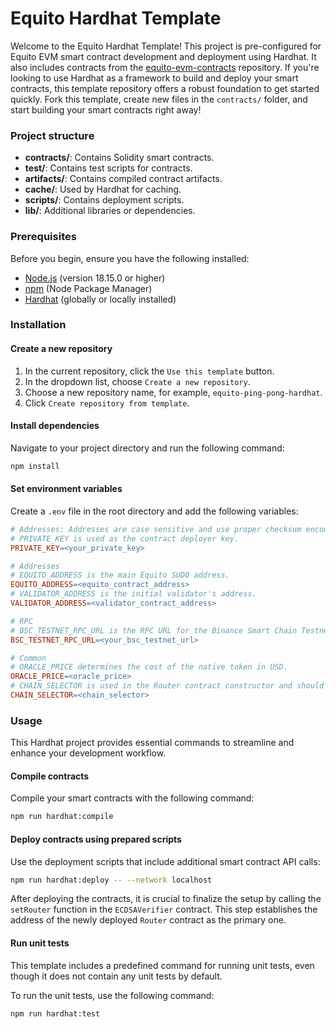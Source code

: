 # Equito Hardhat Template

Welcome to the Equito Hardhat Template! This project is pre-configured for Equito EVM smart contract development and deployment using Hardhat. It also includes contracts from the [equito-evm-contracts](https://github.com/equito-network/equito-evm-contracts) repository. If you're looking to use Hardhat as a framework to build and deploy your smart contracts, this template repository offers a robust foundation to get started quickly. Fork this template, create new files in the `contracts/` folder, and start building your smart contracts right away!

### Project structure

- **contracts/**: Contains Solidity smart contracts.
- **test/**: Contains test scripts for contracts.
- **artifacts/**: Contains compiled contract artifacts.
- **cache/**: Used by Hardhat for caching.
- **scripts/**: Contains deployment scripts.
- **lib/**: Additional libraries or dependencies.

### Prerequisites

Before you begin, ensure you have the following installed:

- [Node.js](https://nodejs.org/en) (version 18.15.0 or higher)
- [npm](https://www.npmjs.com) (Node Package Manager)
- [Hardhat](https://hardhat.org) (globally or locally installed)

### Installation

#### Create a new repository

1. In the current repository, click the `Use this template` button.
2. In the dropdown list, choose `Create a new repository`.
3. Choose a new repository name, for example, `equito-ping-pong-hardhat`.
4. Click `Create repository from template`.

#### Install dependencies

Navigate to your project directory and run the following command:

```bash
npm install
```

#### Set environment variables

Create a `.env` file in the root directory and add the following variables:

```makefile
# Addresses: Addresses are case sensitive and use proper checksum encoded addresses.
# PRIVATE_KEY is used as the contract deployer key.
PRIVATE_KEY=<your_private_key>

# Addresses
# EQUITO_ADDRESS is the main Equito SUDO address.
EQUITO_ADDRESS=<equito_contract_address>
# VALIDATOR_ADDRESS is the initial validator's address.
VALIDATOR_ADDRESS=<validator_contract_address>

# RPC
# BSC_TESTNET_RPC_URL is the RPC URL for the Binance Smart Chain Testnet network.
BSC_TESTNET_RPC_URL=<your_bsc_testnet_url>

# Common
# ORACLE_PRICE determines the cost of the native token in USD.
ORACLE_PRICE=<oracle_price>
# CHAIN_SELECTOR is used in the Router contract constructor and should match the network identifier where the contract is deployed.
CHAIN_SELECTOR=<chain_selector>
```

### Usage

This Hardhat project provides essential commands to streamline and enhance your development workflow.

#### Compile contracts

Compile your smart contracts with the following command:

```bash
npm run hardhat:compile
```

#### Deploy contracts using prepared scripts

Use the deployment scripts that include additional smart contract API calls:

```bash
npm run hardhat:deploy -- --network localhost
```

After deploying the contracts, it is crucial to finalize the setup by calling the `setRouter` function in the `ECDSAVerifier` contract. This step establishes the address of the newly deployed `Router` contract as the primary one.

#### Run unit tests

This template includes a predefined command for running unit tests, even though it does not contain any unit tests by default.

To run the unit tests, use the following command:

```bash
npm run hardhat:test
```
